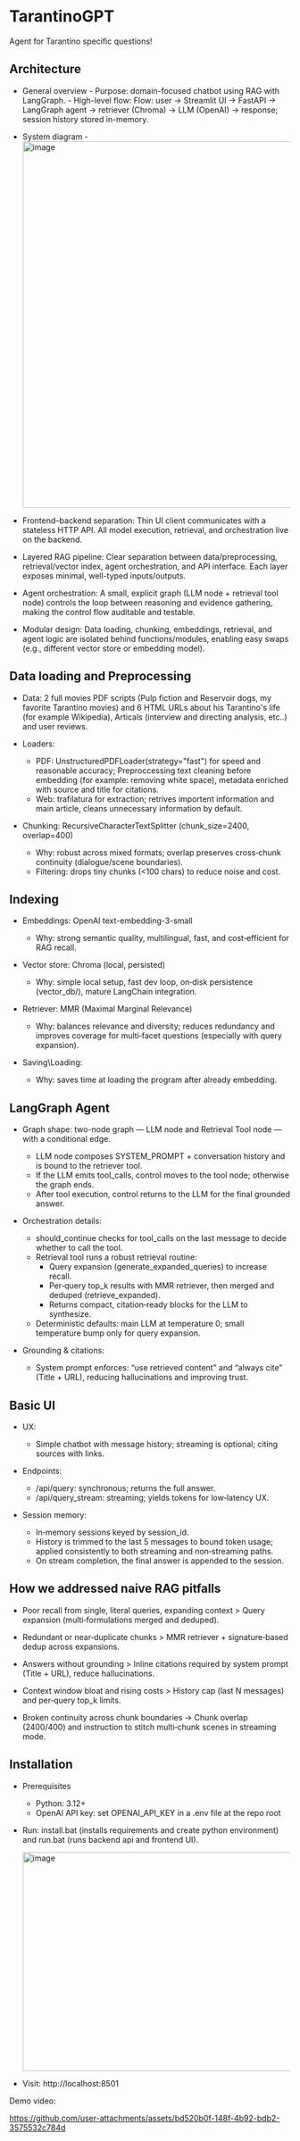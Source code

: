 # TarantinoGPT
Agent for Tarantino specific questions!

## Architecture

- General overview
        - Purpose: domain-focused chatbot using RAG with LangGraph.
        - High-level flow: Flow: user → Streamlit UI → FastAPI → LangGraph agent → retriever (Chroma) → LLM (OpenAI) → response; session history stored in-memory.
- System diagram -
     <img width="1026" height="657" alt="image" src="https://github.com/user-attachments/assets/b6307df4-cfb3-45f3-984b-dc1df3b9129f" />


- Frontend–backend separation: Thin UI client communicates with a stateless HTTP API. All model execution, retrieval, and orchestration live on the backend.

- Layered RAG pipeline: Clear separation between data/preprocessing, retrieval/vector index, agent orchestration, and API interface. Each layer exposes minimal, well-typed inputs/outputs.

- Agent orchestration: A small, explicit graph (LLM node + retrieval tool node) controls the loop between reasoning and evidence gathering, making the control flow auditable and testable.

- Modular design: Data loading, chunking, embeddings, retrieval, and agent logic are isolated behind functions/modules, enabling easy swaps (e.g., different vector store or embedding model).


## Data loading and Preprocessing 

- Data: 2 full movies PDF scripts (Pulp fiction and Reservoir dogs, my favorite Tarantino movies) and 6 HTML URLs about his Tarantino's life (for example Wikipedia), Articals (interview and directing analysis, etc..) and user reviews.

- Loaders:
    - PDF: UnstructuredPDFLoader(strategy=\"fast\") for speed and reasonable accuracy; Preproccessing text cleaning before embedding (for example: removing white space), metadata enriched with source and title for citations.
    - Web: trafilatura for extraction; retrives importent information and main article, cleans unnecessary information by default.

- Chunking: RecursiveCharacterTextSplitter (chunk_size=2400, overlap=400)
    - Why: robust across mixed formats; overlap preserves cross‑chunk continuity (dialogue/scene boundaries).
    - Filtering: drops tiny chunks (<100 chars) to reduce noise and cost.

## Indexing

- Embeddings: OpenAI text-embedding-3-small
    - Why: strong semantic quality, multilingual, fast, and cost‑efficient for RAG recall.

- Vector store: Chroma (local, persisted)
    - Why: simple local setup, fast dev loop, on‑disk persistence (vector_db/), mature LangChain integration.

- Retriever: MMR (Maximal Marginal Relevance)
    - Why: balances relevance and diversity; reduces redundancy and improves coverage for multi‑facet questions (especially with query expansion).

- Saving\Loading: 
    - Why: saves time at loading the program after already embedding.

## LangGraph Agent

- Graph shape: two-node graph — LLM node and Retrieval Tool node — with a conditional edge.

    - LLM node composes SYSTEM_PROMPT + conversation history and is bound to the retriever tool.
    - If the LLM emits tool_calls, control moves to the tool node; otherwise the graph ends.
    - After tool execution, control returns to the LLM for the final grounded answer.

- Orchestration details:
    - should_continue checks for tool_calls on the last message to decide whether to call the tool.
    - Retrieval tool runs a robust retrieval routine:
        - Query expansion (generate_expanded_queries) to increase recall.
        - Per‑query top_k results with MMR retriever, then merged and deduped (retrieve_expanded).
        - Returns compact, citation‑ready blocks for the LLM to synthesize.
    - Deterministic defaults: main LLM at temperature 0; small temperature bump only for query expansion.

- Grounding & citations:
    - System prompt enforces: “use retrieved content” and “always cite” (Title + URL), reducing hallucinations and improving trust.

## Basic UI

- UX:
    - Simple chatbot with message history; streaming is optional; citing sources with links.

- Endpoints:
    - /api/query: synchronous; returns the full answer.
    - /api/query_stream: streaming; yields tokens for low‑latency UX.

- Session memory:
    - In‑memory sessions keyed by session_id.
    - History is trimmed to the last 5 messages to bound token usage; applied consistently to both streaming and non‑streaming paths.
    - On stream completion, the final answer is appended to the session.


## How we addressed naive RAG pitfalls

- Poor recall from single, literal queries, expanding context > Query expansion (multi‑formulations merged and deduped).

- Redundant or near‑duplicate chunks > MMR retriever + signature‑based dedup across expansions.

- Answers without grounding > Inline citations required by system prompt (Title + URL), reduce hallucinations.

- Context window bloat and rising costs > History cap (last N messages) and per‑query top_k limits.

- Broken continuity across chunk boundaries → Chunk overlap (2400/400) and instruction to stitch multi‑chunk scenes in streaming mode.


## Installation

- Prerequisites
    - Python: 3.12+
    - OpenAI API key: set OPENAI_API_KEY in a .env file at the repo root

- Run: install.bat (installs requirements and create python environment) and run.bat (runs backend api and frontend UI).

  <img width="728" height="392" alt="image" src="https://github.com/user-attachments/assets/65968079-5ce2-438e-a1b5-d8e664b25d93" />


- Visit: http://localhost:8501

Demo video:

https://github.com/user-attachments/assets/bd520b0f-148f-4b92-bdb2-3575532c784d

